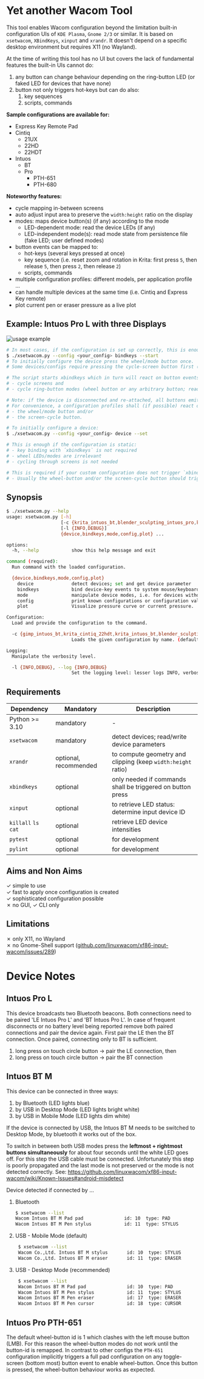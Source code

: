 # Yet another Wacom Tool

This tool enables Wacom configuration beyond the limitation built-in configuration UIs of `KDE Plasma`, `Gnome 2/3` or similar.
It is based on `xsetwacom`, `XBindKeys`, `xinput` and `xrandr`.
It doesn't depend on a specific desktop environment but requires X11 (no Wayland).

At the time of writing this tool has no UI but covers the lack of fundamental features the built-in UIs cannot do:

1. any button can change behaviour depending on the ring-button LED (or faked LED for devices that have none)
2. button not only triggers hot-keys but can do also:
   1. key sequences
   2. scripts, commands

**Sample configurations are available for:**

- Express Key Remote Pad
- Cintiq
  - 21UX
  - 22HD
  - 22HDT
- Intuos
  - BT
  - Pro
    - PTH-651
    - PTH-680

**Noteworthy features:**

- cycle mapping in-between screens
- auto adjust input area to preserve the `width:height` ratio on the display
- modes: maps device button(s) (if any) according to the mode
  - LED-dependent mode: read the device LEDs (if any)
  - LED-independent mode(s): read mode state from persistence file (fake LED; user defined modes)
- button events can be mapped to:
  - hot-keys (several keys pressed at once)
  - key sequence (i.e. reset zoom and rotation in Krita: first press `5`, then release `5`, then press `2`, then release `2`)
  - scripts, commands
- multiple configuration profiles: different models, per application profile ...
- can handle multiple devices at the same time (i.e. Cintiq and Express Key remote)
- plot current pen or eraser pressure as a live plot

## Example: Intuos Pro L with three Displays

![usage example](./img/usage-illustration.png)

```bash
# In most cases, if the configuration is set up correctly, this is enough:
$ ./xsetwacom.py --config <your_config> bindkeys --start
# To initially configure the device press the wheel/mode button once.
# Some devices/configs require pressing the cycle-screen button first (i.e. Intuos Pro PTH-651)

# The script starts xbindkeys which in turn will react on button events and trigger actions, i.e:
# - cycle screens and
# - cycle ring-button modes (wheel button or any arbitrary button; reads LED or faked-LED state).

# Note: if the device is disconnected and re-attached, all buttons emit default events again. 
# For convenience, a configuration profiles shall (if possible) react on the default events of
# - the wheel/mode button and/or 
# - the screen-cycle button.
```

```bash
# To initially configure a device:
$ ./xsetwacom.py --config <your_config> device --set

# This is enough if the configuration is static: 
# - key binding with ´xbindkeys` is not required 
# - wheel LEDs/modes are irrelevant
# - cycling through screens is not needed

# This is required if your custom configuration does not trigger `xbindkeys` with the default button events.
# - Usually the wheel-button and/or the screen-cycle button should trigger `xbindkeys`.
```

## Synopsis

```bash
$ ./xsetwacom.py --help
usage: xsetwacom.py [-h]
                    [-c {krita_intuos_bt,blender_sculpting_intuos_pro,krita_intuos_pro,mypaint_intuos_bt}]
                    [-l {INFO,DEBUG}]
                    {device,bindkeys,mode,config,plot} ...

options:
  -h, --help            show this help message and exit

command (required):
  Run command with the loaded configuration.

  {device,bindkeys,mode,config,plot}
    device              detect devices; set and get device parameter
    bindkeys            bind device-key events to system mouse/keyboard events
    mode                manipulate device modes, i.e. for devices without LED indicators
    config              print known configurations or configuration values
    plot                Visualize pressure curve or current pressure.

Configuration:
  Load and provide the configuration to the command.

  -c {gimp_intuos_bt,krita_cintiq_22hdt,krita_intuos_bt,blender_sculpting_intuos_pro,krita_express_key_remote_pad,krita_intuos_pro,mypaint_intuos_bt,blender_2d_animation_intuos_pro}, --config {gimp_intuos_bt,krita_cintiq_22hdt,krita_intuos_bt,blender_sculpting_intuos_pro,krita_express_key_remote_pad,krita_intuos_pro,mypaint_intuos_bt,blender_2d_animation_intuos_pro}
                        Loads the given configuration by name. (default: krita_intuos_pro)

Logging:
  Manipulate the verbosity level.

  -l {INFO,DEBUG}, --log {INFO,DEBUG}
                        Set the logging level: lesser logs INFO, verbose DEBUG. (default: INFO)
```

## Requirements

| Dependency           | Mandatory             | Description                                                  | 
|----------------------|-----------------------|--------------------------------------------------------------|
| Python >= 3.10       | mandatory             | -                                                            |
| `xsetwacom`          | mandatory             | detect devices; read/write device parameters                 |
| `xrandr`             | optional, recommended | to compute geometry and clipping (keep `width:height` ratio) |
| `xbindkeys`          | optional              | only needed if commands shall be triggered on button press   |
| `xinput`             | optional              | to retrieve LED status: determine input device ID            |
| `killall` `ls` `cat` | optional              | retrieve LED device intensities                              |
| `pytest`             | optional              | for development                                              |
| `pylint`             | optional              | for development                                              |

## Aims and Non Aims

✓ simple to use \
✓ fast to apply once configuration is created \
✓ sophisticated configuration possible \
✗ no GUI, ✓ CLI only

## Limitations

✗ only X11, no Wayland \
✗ no Gnome-Shell support ([github.com/linuxwacom/xf86-input-wacom/issues/289](https://github.com/linuxwacom/xf86-input-wacom/issues/289))

# Device Notes

## Intuos Pro L

This device broadcasts two Bluetooth beacons. Both connections need to be paired 'LE Intuos Pro L' and 'BT Intuos Pro L'. In case of frequent disconnects or no battery level being reported remove both
paired connections and pair the device again. First pair the LE then the BT connection. Once paired, connecting only to BT is sufficient.

1. long press on touch circle button -> pair the LE connection, then
2. long press on touch circle button -> pair the BT connection

## Intuos BT M

This device can be connected in three ways:

1. by Bluetooth (LED lights blue)
2. by USB in Desktop Mode (LED lights bright white)
3. by USB in Mobile Mode (LED lights dim white)

If the device is connected by USB, the Intuos BT M needs to be switched to Desktop Mode, by bluetooth it works out of the box.

To switch in between both USB modes press the **leftmost + rightmost buttons simultaneously** for about four seconds until the white LED goes off. For this step the USB cable must be connected.
Unfortunately this step is poorly propagated and the last mode is not preserved or the mode is not detected correctly.
See: https://github.com/linuxwacom/xf86-input-wacom/wiki/Known-Issues#android-misdetect

Device detected if connected by ...

1. Bluetooth
   ```bash
   $ xsetwacom --list
   Wacom Intuos BT M Pad pad               id: 10  type: PAD
   Wacom Intuos BT M Pen stylus            id: 11  type: STYLUS
   ```
2. USB - Mobile Mode (default)
   ```bash
    $ xsetwacom --list
    Wacom Co.,Ltd. Intuos BT M stylus       id: 10  type: STYLUS
    Wacom Co.,Ltd. Intuos BT M eraser       id: 11  type: ERASER
   ```

3. USB - Desktop Mode (recommended)
   ```bash
    $ xsetwacom --list
    Wacom Intuos BT M Pad pad               id: 10  type: PAD
    Wacom Intuos BT M Pen stylus            id: 11  type: STYLUS
    Wacom Intuos BT M Pen eraser            id: 17  type: ERASER
    Wacom Intuos BT M Pen cursor            id: 18  type: CURSOR
   ```

## Intuos Pro PTH-651

The default wheel-button id is 1 which clashes with the left mouse button (LMB).
For this reason the wheel-button modes do not work until the button-id is remapped.
In contrast to other configs the `PTH-651` configuration implicitly triggers a full pad configuration
on any toggle-screen (bottom most) button event to enable wheel-button.
Once this button is pressed, the wheel-button behaviour works as expected.
